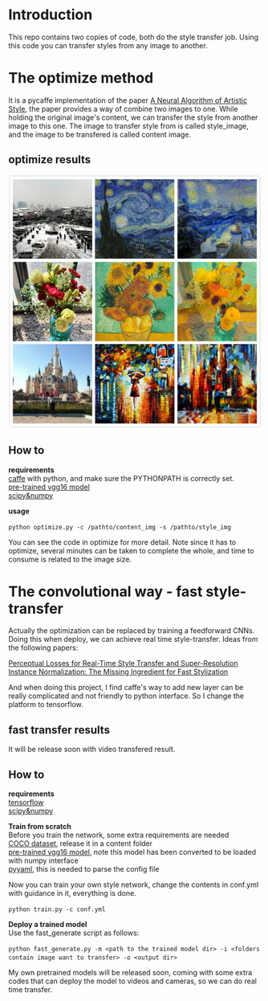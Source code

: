 # Introduction
This repo contains two copies of code, both do the style transfer job. Using this code you can transfer styles from
any image to another. 

# The optimize method
It is a pycaffe implementation of the paper [A Neural Algorithm of Artistic Style](https://arxiv.org/abs/1508.06576), the paper provides a way of combine two images to one. While holding the original image's content, we can transfer the style from another image to this one. The image to transfer style from is called style_image, and the image to be transfered is called content image.  

## optimize results
![styled_image](./result/optimize/styled.jpg)  

## How to
**requirements**  
[caffe](http://caffe.berkeleyvision.org/) with python, and make sure the PYTHONPATH is correctly set.     
[pre-trained vgg16 model](https://gist.github.com/jimmie33/27c1c0a7736ba66c2395)    
[scipy&numpy](https://www.scipy.org/)   

**usage**   

``python optimize.py -c /pathto/content_img -s /pathto/style_img``  

You can see the code in optimize for more detail. Note since it has to optimize, several minutes can be taken to complete the whole, and time to consume is related to the image size.  


# The convolutional way - fast style-transfer
Actually the optimization can be replaced by training a feedforward CNNs. Doing this when deploy, we can achieve real time style-transfer. Ideas from the following papers:    

[Perceptual Losses for Real-Time Style Transfer and Super-Resolution](https://arxiv.org/abs/1603.08155)   
[Instance Normalization: The Missing Ingredient for Fast Stylization](https://arxiv.org/abs/1607.08022)  

And when doing this project, I find caffe's way to add new layer can be really complicated and not friendly to python interface. So I change the platform to tensorflow. 

## fast transfer results
It will be release soon with video transfered result.

## How to
**requirements**   
[tensorflow](https://www.tensorflow.org/)  
[scipy&numpy](https://www.scipy.org/)  

**Train from scratch**  
Before you train the network, some extra requirements are needed  
[COCO dataset](http://msvocds.blob.core.windows.net/coco2014/train2014.zip), release it in a content folder  
[pre-trained vgg16 model](), note this model has been converted to be loaded with numpy interface  
[pyyaml](http://pyyaml.org/), this is needed to parse the config file  

Now you can train your own style network, change the contents in conf.yml with guidance in it, everything is done. 

``python train.py -c conf.yml`` 

**Deploy a trained model**  
Use the fast_generate script as follows: 

``python fast_generate.py -m <path to the trained model dir> -i <folders contain image want to transfer> -o <output dir>``  

My own pretrained models will be released soon, coming with some extra codes that can deploy the model to videos and cameras, so we can do real time transfer.
